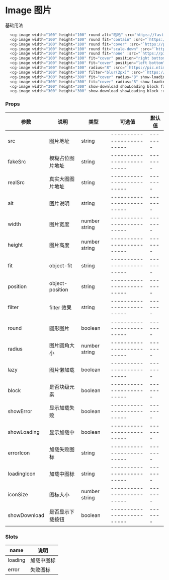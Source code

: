 # Image 图片

基础用法

```javascript
  <cg-image width="100" height="100" round alt="哈哈" src="https://fastly.jsdelivr.net/npm/@vant/assets/cat.jpeg" />
  <cg-image width="100" height="100" round fit="contain" :src="`https://pic.ntimg.cn/2009-02-04/200924103934434_2.jpg?t=${new Date().getTime()}`" />
  <cg-image width="100" height="100" round fit="cover" :src="`https://pic.ntimg.cn/2009-02-04/200924103934434_2.jpg?t=${new Date().getTime()}`" />
  <cg-image width="100" height="100" round fit="scale-down" :src="`https://pic.ntimg.cn/2009-02-04/200924103934434_2.jpg?t=${new Date().getTime()}`" />
  <cg-image width="100" height="100" round fit="none" :src="`https://pic.ntimg.cn/2009-02-04/200924103934434_2.jpg?t=${new Date().getTime()}`" />
  <cg-image width="100" height="100" fit="cover" position="right bottom" :src="`https://pic.ntimg.cn/2009-02-04/200924103934434_2.jpg?t=${new Date().getTime()}`" />
  <cg-image width="100" height="100" fit="cover" position="left bottom" :src="`https://pic.ntimg.cn/2009-02-04/200924103934434_2.jpg?t=${new Date().getTime()}`" />
  <cg-image width="100" height="100" radius="8" :src="`https://pic.ntimg.cn/2009-02-04/200924103934434_2.jpg?t=${new Date().getTime()}`" />
  <cg-image width="100" height="100" filter="blur(2px)" :src="`https://pic.ntimg.cn/2009-02-04/200924103934434_2.jpg?t=${new Date().getTime()}`" />
  <cg-image width="300" height="300" fit="cover" radius="8" show-loading :src="`https://pic.ntimg.cn/2009-02-04/200924103934434_2.jpg?t=${new Date().getTime()}`" />
  <cg-image width="300" height="300" fit="cover" radius="8" show-loading lazy alt="哈哈" :src="`https://pic.ntimg.cn/2009-02-04/200924103934434_2.jpg?t=${new Date().getTime()}`" />
  <cg-image width="300" height="300" show-download showLoading block fake-src="https://fastly.jsdelivr.net/npm/@vant/assets/cat.jpeg" :real-src="`https://pic.ntimg.cn/2009-02-04/200924103934434_2.jpg?t=${new Date().getTime()}`" />
  <cg-image width="300" height="300" show-download showLoading block :real-src="`https://pic.ntimg.cn/2009-02-04/200924103934434_2.jpg?t=${new Date().getTime()}`" />
```

### Props

| 参数     | 说明                 | 类型    | 可选值                    | 默认值  |
| ----------------- | --------------------- | --------- | ------ | ------- |
| src | 图片地址 | string | ------------------------- | ------- |
| fakeSrc | 模糊占位图片地址 | string | ------------------------- | ------- |
| realSrc | 真实大图图片地址 | string | ------------------------- | ------- |
| alt | 图片说明 | string | ------------------------- | ------- |
| width | 图片宽度 | number string | ------------------------- | ------- |
| height | 图片高度 | number string | ------------------------- | ------- |
| fit | object-fit | string | ------------------------- | ------- |
| position | object-position | string | ------------------------- | ------- |
| filter | filter 效果 | string | ------------------------- | ------- |
| round | 圆形图片 | boolean | ------------------------- | ------- |
| radius | 图片圆角大小 | number string | ------------------------- | ------- |
| lazy | 图片懒加载 | boolean | ------------------------- | ------- |
| block | 是否块级元素 | boolean | ------------------------- | ------- |
| showError | 显示加载失败 | boolean | ------------------------- | ------- |
| showLoading | 显示加载中 | boolean | ------------------------- | ------- |
| errorIcon | 加载失败图标 | string | ------------------------- | ------- |
| loadingIcon | 加载中图标 | string | ------------------------- | ------- |
| iconSize | 图标大小 | number string | ------------------------- | ------- |
| showDownload | 是否显示下载按钮 | boolean | ------------------------- | ------- |

### Slots

| name    | 说明                                     |
| ------- | ---------------------------------------- |
| loading | 加载中图标 |
| error | 失败图标 |

